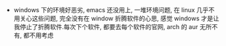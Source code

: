 * windows 下的环境好恶劣, emacs 还没用上, 一堆环境问题, 在 linux 几乎不用关心这些问题, 完全没有在 window 折腾软件的心思, 感觉 windows 才是让我停止了折腾软件.每次下个软件, 都要去每个软件的官网, arch 的 aur 无所不有, 都不用考虑